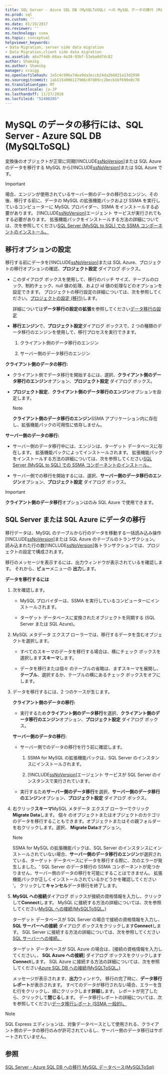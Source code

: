 ```yaml
---
title: SQL Server - Azure SQL DB (MySQLToSQL) への MySQL データの移行 |Microsoft Docs
ms.prod: sql
ms.custom: ''
ms.date: 01/19/2017
ms.reviewer: ''
ms.technology: ssma
ms.topic: conceptual
helpviewer_keywords:
- Data Migration, server side data migration
- Data Migration,client side data migration
ms.assetid: a6a7f4d6-68aa-4a38-93bf-53eba0d7dc82
author: Shamikg
ms.author: Shamikg
manager: craigg
ms.openlocfilehash: 1e5c4c996a7dea9da3eccb24da2b6021a13d2590
ms.sourcegitcommit: 1ab115a906117966c07d89cc2becb1bf690e8c78
ms.translationtype: MT
ms.contentlocale: ja-JP
ms.lasthandoff: 11/27/2018
ms.locfileid: "52400205"
---
```

# <a name="migrating-mysql-data-into-sql-server---azure-sql-db-mysqltosql"></a>MySQL のデータの移行には、SQL Server - Azure SQL DB (MySQLToSQL)
変換後のオブジェクトが正常に同期[!INCLUDE[ssNoVersion](../../includes/ssnoversion-md.md)]または SQL Azure のデータを移行する MySQL から[!INCLUDE[ssNoVersion](../../includes/ssnoversion-md.md)]または SQL Azure です。  
  
> [!IMPORTANT]  
> 場合、エンジンが使用されているサーバー側のデータの移行のエンジン、その後、移行する前に、データの MySQL の拡張機能パックおよび SSMA を実行しているコンピューターに MySQL プロバイダー、SSMA をインストールする必要があります。 [!INCLUDE[ssNoVersion](../../includes/ssnoversion-md.md)]エージェント サービスが実行されてもする必要があります。 拡張機能パックをインストールする方法の詳細については、次を参照してください[SQL Server (MySQL to SQL) での SSMA コンポーネントのインストール。](https://msdn.microsoft.com/6772d0c5-258f-4d7b-afb0-b5f810e71af1)  
  
## <a name="setting-migration-options"></a>移行オプションの設定  
移行する前にデータを[!INCLUDE[ssNoVersion](../../includes/ssnoversion-md.md)]または SQL Azure、プロジェクトの移行オプションの確認、**プロジェクト設定** ダイアログ ボックス。  
  
-   このダイアログ ボックスを使用して、移行のバッチ サイズ、テーブルのロック、制約チェック、null 値の処理、および id 値の処理などのオプションを設定できます。 プロジェクトの移行設定の詳細については、次を参照してください。[プロジェクトの設定 (移行)](https://msdn.microsoft.com/2a3cba9e-cd54-4a8b-b858-8fc4cf2580d9)します。  
  
    詳細については**データ移行の設定の拡張**を参照してください[データ移行の設定](data-migration-settings-mysqltosql.md)  
  
-   **移行エンジン**で、**プロジェクト設定**ダイアログ ボックスで、2 つの種類のデータ移行のエンジンを使用して、移行プロセスを実行できます。  
  
    1.  クライアント側のデータ移行のエンジン  
  
    2.  サーバー側のデータ移行のエンジン  
  
**クライアント側のデータの移行:**  
  
-   クライアント側でデータ移行を開始するには、選択、**クライアント側のデータ移行のエンジン**オプション、**プロジェクト設定** ダイアログ ボックス。  
  
-   **プロジェクト設定**、**クライアント側のデータ移行のエンジン**オプションを設定します。  
  
    > [!NOTE]  
    > **クライアント側のデータ移行のエンジン**SSMA アプリケーション内に存在し、拡張機能パックの可用性に依存しません。  
  
**サーバー側のデータの移行:**  
  
-   サーバー側のデータ移行中には、エンジンは、ターゲット データベースに存在します。 拡張機能パックによってインストールされます。 拡張機能パックをインストールする方法の詳細については、次を参照してください[SQL Server (MySQL to SQL) での SSMA コンポーネントのインストール。](https://msdn.microsoft.com/6772d0c5-258f-4d7b-afb0-b5f810e71af1)  
  
-   サーバー側での移行を開始するには、選択、**サーバー側のデータ移行のエンジン**オプション、**プロジェクト設定** ダイアログ ボックス。  
  
> [!IMPORTANT]  
> **クライアント側のデータ移行**オプションはのみ SQL Azure で使用できます。  
  
## <a name="migrating-data-to-sql-server-or-sql-azure"></a>SQL Server または SQL Azure にデータの移行  
移行データは、MySQL のテーブルから行のデータを移動する一括読み込み操作[!INCLUDE[ssNoVersion](../../includes/ssnoversion-md.md)]または SQL Azure のテーブルのトランザクション。 読み込まれた行の数[!INCLUDE[ssNoVersion](../../includes/ssnoversion-md.md)]各トランザクションでは、プロジェクトの設定で構成されます。  
  
移行のメッセージを表示するには、出力ウィンドウが表示されているを確認します。 それから、**ビュー**メニューの **出力**します。  
  
**データを移行するには**  
  
1.  次を確認します。  
  
    -   MySQL プロバイダーは、SSMA を実行しているコンピューターにインストールされます。  
  
    -   ターゲット データベースに変換されたオブジェクトを同期する (SQL Server または SQL Azure)。  
  
2.  MySQL メタデータ エクスプ ローラーでは、移行するデータを含むオブジェクトを選択します。  
  
    -   すべてのスキーマのデータを移行する場合は、横にチェック ボックスを選択します**スキーマ**します。  
  
    -   データを移行または個々 のテーブルの省略は、まずスキーマを展開し、**テーブル**、選択するか、テーブルの横にあるチェック ボックスをオフにします。  
  
3.  データを移行するには、2 つのケースが生じます。  
  
    **クライアント側のデータの移行:**  
  
    -   実行するため**クライアント側のデータ移行**を選択、**クライアント側のデータ移行のエンジン**オプション、**プロジェクト設定** ダイアログ ボックス。  
  
    **サーバー側のデータの移行:**  
  
    -   サーバー側でのデータの移行を行う前に確認します。  
  
        1.  SSMA for MySQL の拡張機能パックは、SQL Server のインスタンスにインストールされます。  
  
        2.  [!INCLUDE[ssNoVersion](../../includes/ssnoversion-md.md)]エージェント サービスが SQL Server のインスタンスで実行されています。  
  
    -   実行するため**サーバー側のデータ移行**を選択、**サーバー側のデータ移行のエンジン**オプション、**プロジェクト設定** ダイアログ ボックス。  
  
4.  右クリック**スキーマ**MySQL メタデータ エクスプ ローラーでクリック**Migrate Data**します。 個々 のオブジェクトまたはオブジェクトのカテゴリのデータを移行することもできます。オブジェクトまたはその親フォルダーを右クリックします。選択、 **Migrate Data**オプション。  
  
    > [!NOTE]  
    > SSMA for MySQL の拡張機能パックは、SQL Server のインスタンスにインストールされていない場合、**サーバー側のデータ移行のエンジン**が選択されている、ターゲット データベースにデータを移行する際に、次のエラーが発生しました。' SQL Server のデータ移行の SSMA コンポーネントが見つかりません、サーバー側のデータの移行を可能にすることはできません。 拡張機能パックが正しくインストールされているかどうかを確認してください '。 クリックして**キャンセル**データ移行を終了します。  
  
5.  **MySQL への接続**ダイアログ ボックスが接続の資格情報を入力し、クリックして**Connect**します。 MySQL に接続する方法の詳細については、次を参照してください[MySQL への接続&#40;MySQLToSQL。&#41;](../../ssma/mysql/connect-to-mysql-mysqltosql.md)  
  
    ターゲット データベースが SQL Server の場合で接続の資格情報を入力し、 **SQL サーバーへの接続** ダイアログ ボックスをクリックします**Connect**します。 SQL Server に接続する方法の詳細については、次を参照してください[SQL サーバーへの接続。](https://msdn.microsoft.com/bb8c4bde-cfc2-4636-92ae-5dd24abe9536)  
  
    ターゲット データベースが SQL Azure の場合は、[接続の資格情報を入力してください。、 **SQL Azure への接続**] ダイアログ ボックスをクリックします**Connect**します。 SQL Azure に接続する方法の詳細については、次を参照してください[Azure SQL DB への接続&#40;MySQLToSQL。&#41;](../../ssma/mysql/connect-to-azure-sql-db-mysqltosql.md)  
  
    メッセージが表示されます、**出力**ウィンドウ。 移行の完了時に、**データ移行レポート**が表示されます。 すべてのデータが移行されない場合、エラーを含む行をクリックし、順にクリックします**詳細**します。 レポートが完了したら、クリックして**閉じる**します。 データ移行レポートの詳細については、次を参照してください[データ移行レポート (SSMA 一般的)。](https://msdn.microsoft.com/bbfb9d88-5a98-4980-8d19-c5d78bd0d241)  
  
> [!NOTE]  
> SQL Express エディションは、対象データベースとして使用される、クライアント側のデータの移行のみが許可されているし、サーバー側のデータ移行はサポートされていません。  
  
## <a name="see-also"></a>参照  
[SQL Server - Azure SQL DB への移行 MySQL データベース&#40;MySQLToSql&#41;](../../ssma/mysql/migrating-mysql-databases-to-sql-server-azure-sql-db-mysqltosql.md)  
  
